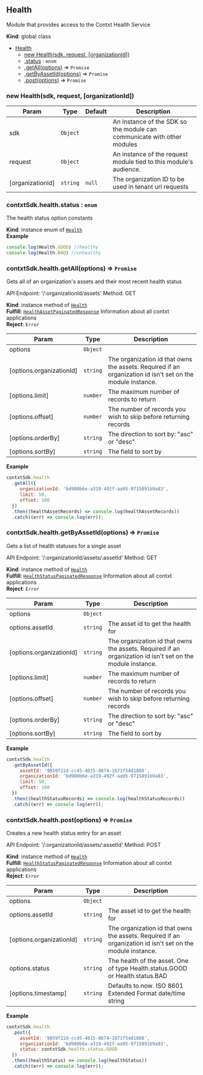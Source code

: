 <a name="Health"></a>

## Health
Module that provides access to the Contxt Health Service

**Kind**: global class  

* [Health](#Health)
    * [new Health(sdk, request, [organizationId])](#new_Health_new)
    * [.status](#Health+status) : <code>enum</code>
    * [.getAll(options)](#Health+getAll) ⇒ <code>Promise</code>
    * [.getByAssetId(options)](#Health+getByAssetId) ⇒ <code>Promise</code>
    * [.post(options)](#Health+post) ⇒ <code>Promise</code>

<a name="new_Health_new"></a>

### new Health(sdk, request, [organizationId])

| Param | Type | Default | Description |
| --- | --- | --- | --- |
| sdk | <code>Object</code> |  | An instance of the SDK so the module can communicate with other modules |
| request | <code>Object</code> |  | An instance of the request module tied to this module's audience. |
| [organizationId] | <code>string</code> | <code>null</code> | The organization ID to be used in tenant url requests |

<a name="Health+status"></a>

### contxtSdk.health.status : <code>enum</code>
The health status option constants

**Kind**: instance enum of [<code>Health</code>](#Health)  
**Example**  
```js
console.log(Health.GOOD) //healthy
console.log(Health.BAD) //unhealthy
```
<a name="Health+getAll"></a>

### contxtSdk.health.getAll(options) ⇒ <code>Promise</code>
Gets all of an organization's assets and their most recent health status

API Endpoint: '/:organizationId/assets'
Method: GET

**Kind**: instance method of [<code>Health</code>](#Health)  
**Fulfill**: [<code>HealthAssetPaginatedResponse</code>](./Typedefs.md#HealthAssetPaginatedResponse) Information about all contxt applications  
**Reject**: <code>Error</code>  

| Param | Type | Description |
| --- | --- | --- |
| options | <code>Object</code> |  |
| [options.organizationId] | <code>string</code> | The organization id that owns the assets. Required if an organization id isn't set on the module instance. |
| [options.limit] | <code>number</code> | The maximum number of records to return |
| [options.offset] | <code>number</code> | The number of records you wish to skip before returning records |
| [options.orderBy] | <code>string</code> | The direction to sort by: "asc" or "desc" |
| [options.sortBy] | <code>string</code> | The field to sort by |

**Example**  
```js
contxtSdk.health
  .getAll({
     organizationId: 'bd900b6e-a319-492f-aa95-9715891b9a83',
     limit: 50,
     offset: 100
  })
  .then((healthAssetRecords) => console.log(healthAssetRecords))
  .catch((err) => console.log(err));
```
<a name="Health+getByAssetId"></a>

### contxtSdk.health.getByAssetId(options) ⇒ <code>Promise</code>
Gets a list of health statuses for a single asset

API Endpoint: '/:organizationId/assets/:assetId'
Method: GET

**Kind**: instance method of [<code>Health</code>](#Health)  
**Fulfill**: [<code>HealthStatusPaginatedResponse</code>](./Typedefs.md#HealthStatusPaginatedResponse) Information about all contxt applications  
**Reject**: <code>Error</code>  

| Param | Type | Description |
| --- | --- | --- |
| options | <code>Object</code> |  |
| options.assetId | <code>string</code> | The asset id to get the health for |
| [options.organizationId] | <code>string</code> | The organization id that owns the assets. Required if an organization id isn't set on the module instance. |
| [options.limit] | <code>number</code> | The maximum number of records to return |
| [options.offset] | <code>number</code> | The number of records you wish to skip before returning records |
| [options.orderBy] | <code>string</code> | The direction to sort by: "asc" or "desc" |
| [options.sortBy] | <code>string</code> | The field to sort by |

**Example**  
```js
contxtSdk.health
  .getByAssetId({
     assetId: '9859f22d-cc45-4015-8674-1671f54d1888',
     organizationId: 'bd900b6e-a319-492f-aa95-9715891b9a83',
     limit: 50,
     offset: 100
  })
  .then((healthStatusRecords) => console.log(healthStatusRecords))
  .catch((err) => console.log(err));
```
<a name="Health+post"></a>

### contxtSdk.health.post(options) ⇒ <code>Promise</code>
Creates a new health status entry for an asset

API Endpoint: '/:organizationId/assets/:assetId'
Method: POST

**Kind**: instance method of [<code>Health</code>](#Health)  
**Fulfill**: [<code>HealthStatusPaginatedResponse</code>](./Typedefs.md#HealthStatusPaginatedResponse) Information about all contxt applications  
**Reject**: <code>Error</code>  

| Param | Type | Description |
| --- | --- | --- |
| options | <code>Object</code> |  |
| options.assetId | <code>string</code> | The asset id to get the health for |
| [options.organizationId] | <code>string</code> | The organization id that owns the assets. Required if an organization id isn't set on the module instance. |
| options.status | <code>string</code> | The health of the asset. One of type Health.status.GOOD or Health.status.BAD |
| [options.timestamp] | <code>string</code> | Defaults to now. ISO 8601 Extended Format date/time string |

**Example**  
```js
contxtSdk.health
  .post({
     assetId: '9859f22d-cc45-4015-8674-1671f54d1888',
     organizationId: 'bd900b6e-a319-492f-aa95-9715891b9a83',
     status: contxtSdk.health.status.GOOD
  })
  .then((healthStatus) => console.log(healthStatus))
  .catch((err) => console.log(err));
```
